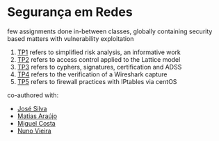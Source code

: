 # Segurança em Redes
few assignments done in-between classes, globally containing security based matters with vulnerability exploitation

1. [TP1](https://github.com/ggoncalopereira/MIEI-projects/tree/master/4th%20year/Seguran%C3%A7a%20em%20Redes/TP1) refers to simplified risk analysis, an informative work
2. [TP2](https://github.com/ggoncalopereira/MIEI-projects/tree/master/4th%20year/Seguran%C3%A7a%20em%20Redes/TP2) refers to access control applied to the Lattice model
3. [TP3](https://github.com/ggoncalopereira/MIEI-projects/tree/master/4th%20year/Seguran%C3%A7a%20em%20Redes/TP3) refers to cyphers, signatures, certification and ADSS
4. [TP4](https://github.com/ggoncalopereira/MIEI-projects/tree/master/4th%20year/Seguran%C3%A7a%20em%20Redes/TP4) refers to the verification of a Wireshark capture 
5. [TP5](https://github.com/ggoncalopereira/MIEI-projects/tree/master/4th%20year/Seguran%C3%A7a%20em%20Redes/TP5) refers to firewall practices with IPtables via centOS

co-authored with:

+ [José Silva](https://github.com/Jpvsilva)
+ [Matias Araújo](https://github.com/MatiasN)
+ [Miguel Costa](https://github.com/XoRtY)
+ [Nuno Vieira](https://github.com/forlemon)
